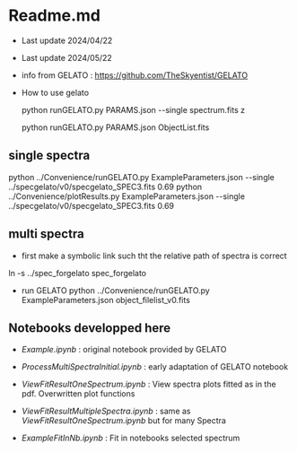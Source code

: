 # Readme.md

- Last update 2024/04/22
- Last update 2024/05/22

- info from GELATO : https://github.com/TheSkyentist/GELATO

- How to use gelato

 

     python runGELATO.py PARAMS.json --single spectrum.fits z


     python runGELATO.py PARAMS.json ObjectList.fits 


## single spectra
python  ../Convenience/runGELATO.py ExampleParameters.json  --single ../specgelato/v0/specgelato_SPEC3.fits  0.69
python  ../Convenience/plotResults.py ExampleParameters.json --single ../specgelato/v0/specgelato_SPEC3.fits  0.69


## multi spectra

- first make a symbolic link such tht the relative path of spectra is correct

ln -s ../spec_forgelato spec_forgelato

- run GELATO
python ../Convenience/runGELATO.py ExampleParameters.json object_filelist_v0.fits


## Notebooks developped here

- *Example.ipynb* : original notebook provided by GELATO  

- *ProcessMultiSpectraInitial.ipynb* : early adaptation of GELATO notebook  

- *ViewFitResultOneSpectrum.ipynb* : View spectra plots fitted as in the pdf. Overwritten plot functions

- *ViewFitResultMultipleSpectra.ipynb* :   same as *ViewFitResultOneSpectrum.ipynb* but for many Spectra


- *ExampleFitInNb.ipynb* : Fit in notebooks selected spectrum
